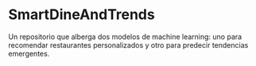 # SmartDineAndTrends
Un repositorio que alberga dos modelos de machine learning: uno para recomendar restaurantes personalizados y otro para predecir tendencias emergentes.
